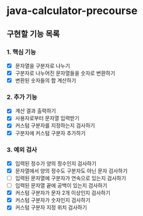 # java-calculator-precourse

## 구현할 기능 목록

### 1. 핵심 기능
- [x] 문자열을 구분자로 나누기
- [x] 구분자로 나누어진 문자열들을 숫자로 변환하기
- [x] 변환된 숫자들의 합 계산하기

### 2. 추가 기능
- [x] 계산 결과 출력하기
- [x] 사용자로부터 문자열 입력받기
- [x] 커스텀 구분자를 지정하는지 검사하기
- [x] 구분자에 커스텀 구분자 추가하기

### 3. 예외 검사
- [x] 입력된 정수가 양의 정수인지 검사하기
- [x] 문자열에서 양의 정수도 구분자도 아닌 문자 검사하기
- [ ] 입력된 문자열에 구분자가 연속으로 있는지 검사하기
- [ ] 입력된 문자열 끝에 공백이 있는지 검사하기
- [x] 커스텀 구분자가 문자 2개 이상인지 검사하기
- [x] 커스텀 구분자가 숫자인지 검사하기
- [x] 커스텀 구분자 지정 위치 검사하기
